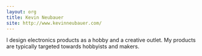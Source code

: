 ```yaml
---
layout: org
title: Kevin Neubauer
site: http://www.kevinneubauer.com/
---
```

I design electronics products as a hobby and a creative outlet. My products are typically targeted towards hobbyists and makers.
